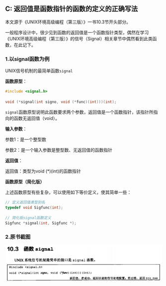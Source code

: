## C: 返回值是函数指针的函数的定义的正确写法

本文源于《UNIX环境高级编程（第三版）》一书10.3节开头部分。

一般程序设计中，很少见到函数的返回值是一个函数指针类型，偶然在学习《UNIX环境高级编程（第三版）》的信号（Signal）相关章节中偶然看到此类函数，在此记下。

### 1.以signal函数为例

UNIX信号机制的最简单函数`signal`

**函数原型**：

```c
#include <signal.h>

void (*signal(int signo, void (*func)(int)))(int);
```

`signal`函数原型说明此函数要求两个参数，返回值是一个函数指针，该指针所指向的函数无返回值（void）。

**输入参数**：

参数1：是一个整型数

参数2：是一个输入参数是整型数、无返回值的函数指针

**返回值**：

返回值：类型为void (*)(int)的函数指针

**函数原型（简化版）**

上述函数原型有些复杂，可以使用如下等价定义，使其简单一些：

```c
// 定义返回值类型别名
typedef void Sigfunc(int);

// 简化版signal函数定义
Sigfunc *signal(int, Sigfunc *);
```

### 2.原书截图

![](/assets/c021_001.PNG)